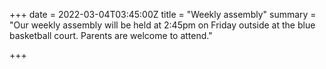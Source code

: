 +++
date = 2022-03-04T03:45:00Z
title = "Weekly assembly"
summary = "Our weekly assembly will be held at 2:45pm on Friday outside at the blue basketball court. Parents are welcome to attend."

+++
